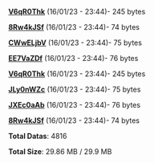 [**V6qR0Thk**](/data/V6qR0Thk.txt) (16/01/23 - 23:44)- 245 bytes

[**8Rw4kJSf**](/data/8Rw4kJSf.txt) (16/01/23 - 23:44)- 74 bytes

[**CWwELjbV**](/data/CWwELjbV.txt) (16/01/23 - 23:44)- 75 bytes

[**EE7VaZDf**](/data/EE7VaZDf.txt) (16/01/23 - 23:44)- 76 bytes

[**V6qR0Thk**](/data/V6qR0Thk.txt) (16/01/23 - 23:44)- 245 bytes

[**JLy0nWZc**](/data/JLy0nWZc.txt) (16/01/23 - 23:44)- 75 bytes

[**JXEc0aAb**](/data/JXEc0aAb.txt) (16/01/23 - 23:44)- 76 bytes

[**8Rw4kJSf**](/data/8Rw4kJSf.txt) (16/01/23 - 23:44)- 74 bytes

**Total Datas**: 4816

**Total Size**: 29.86 MB / 29.9 MB